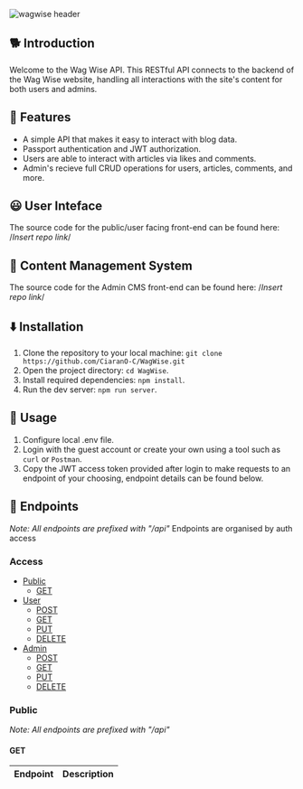 ![wagwise header](https://github.com/user-attachments/assets/f4021ad7-4cb7-4f37-811f-5b8783ce590b)
&nbsp;
&nbsp;
## 🐕 Introduction
Welcome to the Wag Wise API. This RESTful API connects to the backend of the Wag Wise website, handling all interactions with the site's content for both users and admins.
## 📌 Features
- A simple API that makes it easy to interact with blog data.
- Passport authentication and JWT authorization.
- Users are able to interact with articles via likes and comments.
- Admin's recieve full CRUD operations for users, articles, comments, and more.
## 😃 User Inteface
The source code for the public/user facing front-end can be found here: /*Insert repo link*/
## 🔧 Content Management System 
The source code for the Admin CMS front-end can be found here: /*Insert repo link*/
## ⬇️ Installation
1. Clone the repository to your local machine: `git clone https://github.com/CiaranO-C/WagWise.git`
2. Open the project directory: `cd WagWise`.
3. Install required dependencies: `npm install`.
4. Run the dev server: `npm run server`.
## 📝 Usage
1. Configure local .env file.
2. Login with the guest account or create your own using a tool such as `curl` or `Postman`.
3. Copy the JWT access token provided after login to make requests to an endpoint of your choosing, endpoint details can be found below.
## 🔎 Endpoints
*Note: All endpoints are prefixed with "/api"*
Endpoints are organised by auth access
### Access
- [Public](#public)
  - [GET](#get)
- [User](#user)
  - [POST](#post)
  - [GET](#get-1)
  - [PUT](#put)
  - [DELETE](#delete)
- [Admin](#admin)
   - [POST](#post-1)
  - [GET](#get-2)
  - [PUT](#put-1)
  - [DELETE](#delete-1)
### Public
*Note: All endpoints are prefixed with "/api"*
#### GET
|Endpoint|Description|
|--------|-----------|
